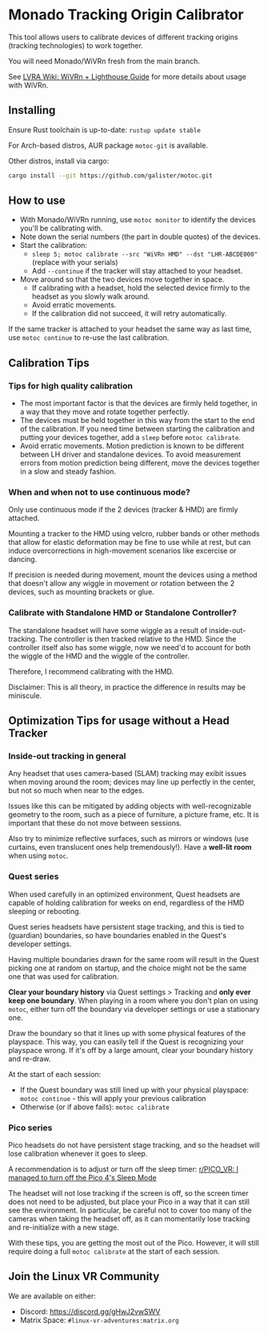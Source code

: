 # Monado Tracking Origin Calibrator

This tool allows users to calibrate devices of different tracking origins (tracking technologies) to work together.

You will need Monado/WiVRn fresh from the main branch.

See [LVRA Wiki: WiVRn + Lighthouse Guide](https://lvra.gitlab.io/docs/fossvr/wivrn/#wivrn--lighthouse-driver) for more details about usage with WiVRn.

## Installing

Ensure Rust toolchain is up-to-date: `rustup update stable`

For Arch-based distros, AUR package `motoc-git` is available.

Other distros, install via cargo:

```bash
cargo install --git https://github.com/galister/motoc.git
```

## How to use

- With Monado/WiVRn running, use `motoc monitor` to identify the devices you'll be calibrating with.
- Note down the serial numbers (the part in double quotes) of the devices.
- Start the calibration:
  - `sleep 5; motoc calibrate --src "WiVRn HMD" --dst "LHR-ABCDE000"` (replace with your serials)
  - Add `--continue` if the tracker will stay attached to your headset.
- Move around so that the two devices move together in space.
  - If calibrating with a headset, hold the selected device firmly to the headset as you slowly walk around.
  - Avoid erratic movements.
  - If the calibration did not succeed, it will retry automatically.

If the same tracker is attached to your headset the same way as last time, use `motoc continue` to re-use the last calibration.

## Calibration Tips

### Tips for high quality calibration

- The most important factor is that the devices are firmly held together, in a way that they move and rotate together perfectly.
- The devices must be held together in this way from the start to the end of the calibration. If you need time between starting the calibration and putting your devices together, add a `sleep` before `motoc calibrate`.
- Avoid erratic movements. Motion prediction is known to be different between LH driver and standalone devices. To avoid measurement errors from motion prediction being different, move the devices together in a slow and steady fashion.

### When and when not to use continuous mode?

Only use continuous mode if the 2 devices (tracker & HMD) are firmly attached.

Mounting a tracker to the HMD using velcro, rubber bands or other methods that allow for elastic deformation may be fine to use while at rest, but can induce overcorrections in high-movement scenarios like excercise or dancing.

If precision is needed during movement, mount the devices using a method that doesn't allow any wiggle in movement or rotation between the 2 devices, such as mounting brackets or glue.

### Calibrate with Standalone HMD or Standalone Controller?

The standalone headset will have some wiggle as a result of inside-out-tracking. The controller is then tracked relative to the HMD. Since the controller itself also has some wiggle, now we need'd to account for both the wiggle of the HMD and the wiggle of the controller.

Therefore, I recommend calibrating with the HMD.

Disclaimer: This is all theory, in practice the difference in results may be miniscule.

## Optimization Tips for usage without a Head Tracker

### Inside-out tracking in general

Any headset that uses camera-based (SLAM) tracking may exibit issues when moving around the room; devices may line up perfectly in the center, but not so much when near to the edges.

Issues like this can be mitigated by adding objects with well-recognizable geometry to the room, such as a piece of furniture, a picture frame, etc. It is important that these do not move between sessions.

Also try to minimize reflective surfaces, such as mirrors or windows (use curtains, even translucent ones help tremendously!). Have a **well-lit room** when using `motoc`.

### Quest series

When used carefully in an optimized environment, Quest headsets are capable of holding calibration for weeks on end, regardless of the HMD sleeping or rebooting.

Quest series headsets have persistent stage tracking, and this is tied to (guardian) boundaries, so have boundaries enabled in the Quest's developer settings.

Having multiple boundaries drawn for the same room will result in the Quest picking one at random on startup, and the choice might not be the same one that was used for calibration.

**Clear your boundary history** via Quest settings > Tracking and **only ever keep one boundary**. When playing in a room where you don't plan on using `motoc`, either turn off the boundary via developer settings or use a stationary one.

Draw the boundary so that it lines up with some physical features of the playspace. This way, you can easily tell if the Quest is recognizing your playspace wrong. If it's off by a large amount, clear your boundary history and re-draw.

At the start of each session:
- If the Quest boundary was still lined up with your physical playspace: `motoc continue` - this will apply your previous calibration
- Otherwise (or if above fails): `motoc calibrate`

### Pico series

Pico headsets do not have persistent stage tracking, and so the headset will lose calibration whenever it goes to sleep.

A recommendation is to adjust or turn off the sleep timer: [r/PICO_VR: I managed to turn off the Pico 4's Sleep Mode](https://www.reddit.com/r/PICO_VR/comments/zmspi9/i_managed_to_turn_off_the_pico_4s_sleep_mode_by/)

The headset will not lose tracking if the screen is off, so the screen timer does not need to be adjusted, but place your Pico in a way that it can still see the environment. In particular, be careful not to cover too many of the cameras when taking the headset off, as it can momentarily lose tracking and re-initialize with a new stage.

With these tips, you are getting the most out of the Pico. However, it will still require doing a full `motoc calibrate` at the start of each session.


## Join the Linux VR Community

We are available on either:

- Discord: <https://discord.gg/gHwJ2vwSWV>
- Matrix Space: `#linux-vr-adventures:matrix.org`
